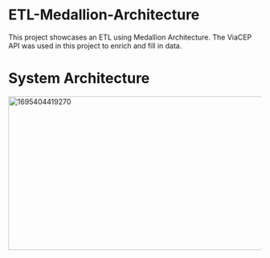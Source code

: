 # ETL-Medallion-Architecture
This project showcases an ETL using Medallion Architecture. The ViaCEP API was used in this project to enrich and fill in data. 

# System Architecture
<img width="720" height="305" alt="1695404419270" src="https://github.com/user-attachments/assets/10674b76-4b82-4ebb-88dd-fd5f0c14c058" />
